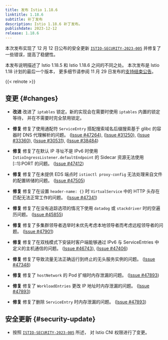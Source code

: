 ```yaml
---
title: 发布 Istio 1.18.6
linktitle: 1.18.6
subtitle: 补丁发布
description: Istio 1.18.6 补丁发布。
publishdate: 2023-12-12
release: 1.18.6
---
```


本次发布实现了 12 月 12 日公布的安全更新 [`ISTIO-SECURITY-2023-005`](/zh/news/security/istio-security-2023-005)
并修复了一些错误，提高了稳健性。

本发布说明描述了 Istio 1.18.5 和 Istio 1.18.6 之间的不同之处。
本次发布是 Istio 1.18 计划的最后一个版本，
更多细节请参阅 11 月 29 日发布的[支持结束公告](/zh/news/support/announcing-1.18-eol/)。

{{< relnote >}}

## 变更 {#changes}

- **改进** 改进了 `iptables` 锁定。新的实现会在需要时使用 `iptables` 内置的锁定等待，
  并在不需要时完全禁用锁定。

- **修复** 修复了使用通配符 `ServiceEntry` 搭配搜索域名后缀搜索基于 glibc 的容器时 DNS 代理解析的问题。
  ([Issue #47264](https://github.com/istio/istio/issues/47264)),
  ([Issue #31250](https://github.com/istio/istio/issues/31250)),
  ([Issue #33360](https://github.com/istio/istio/issues/33360)),
  ([Issue #30531](https://github.com/istio/istio/issues/30531)),
  ([Issue #38484](https://github.com/istio/istio/issues/38484))

- **修复** 修复了在默认 IP 寻址不是 IPv6 时使用 `IstioIngressListener.defaultEndpoint`
  的 Sidecar 资源无法使用 [::1]:PORT 的问题。
  ([Issue #47412](https://github.com/istio/istio/issues/47412))

- **修复** 修复了在未提供 EDS 端点时 `istioctl proxy-config` 无法处理来自文件的配置转储的问题。
  ([Issue #47505](https://github.com/istio/istio/issues/47505))

- **修复** 修复了在设置 `header-name: {}` 时 `VirtualService` 中的
  HTTP 头存在匹配无法正常工作的问题。
  ([Issue #47341](https://github.com/istio/istio/issues/47341))

- **修复** 修复了在没有追踪选项的情况下使用 `datadog` 或 `stackdriver` 时的空遍历问题。
  ([Issue #45855](https://github.com/istio/istio/issues/45855))

- **修复** 修复了多集群领导者选举时未优先考虑本地领导者而考虑远程领导者的问题。
  ([Issue #47901](https://github.com/istio/istio/issues/47901))

- **修复** 修复了在双栈模式下安装时客户端能够通过 IPv6 与 ServiceEntries 中定义的主机通信的问题。
  ([Issue #46743](https://github.com/istio/istio/issues/46743)),
  ([Issue #47406](https://github.com/istio/istio/issues/47406))

- **修复** 修复了导致流量无法正确运行到终止的无头服务实例的问题。
  ([Issue #47348](https://github.com/istio/istio/issues/47348))

- **修复** 修复了 `hostNetwork` 的 Pod 扩缩时内存泄漏的问题。
  ([Issue #47893](https://github.com/istio/istio/issues/47893))

- **修复** 修复了 `WorkloadEntries` 更改 IP 地址时内存泄漏的问题。
  ([Issue #47893](https://github.com/istio/istio/issues/47893))

- **修复** 修复了删除 `ServiceEntry` 时内存泄漏的问题。
  ([Issue #47893](https://github.com/istio/istio/issues/47893))

## 安全更新 {#security-update}

- 按照 [`ISTIO-SECURITY-2023-005`](/zh/news/security/istio-security-2023-005) 所述，
  对 Istio CNI 权限进行了变更。
